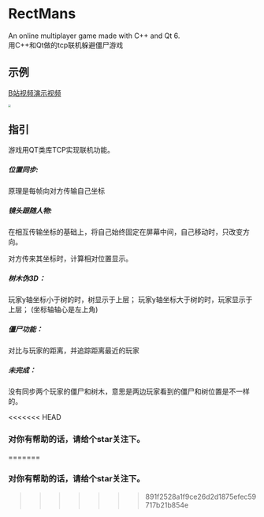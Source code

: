 # RectMans

An online multiplayer game made with C++ and Qt 6.\
用C++和Qt做的tcp联机躲避僵尸游戏

## 示例

[B站视频演示视频](https://www.bilibili.com/video/BV1oL411h7Ms/?spm_id_from=333.999.0.0) 

<img src="https://bed.kevinwu.cc/img/rectman.webp" style="zoom:30%;" />

## 指引

游戏用QT类库TCP实现联机功能。

##### 位置同步:

原理是每帧向对方传输自己坐标

##### 镜头跟随人物:

在相互传输坐标的基础上，将自己始终固定在屏幕中间，自己移动时，只改变方向。

对方传来其坐标时，计算相对位置显示。

##### 树木伪3D：

玩家y轴坐标小于树的时，树显示于上层；
玩家y轴坐标大于树的时，玩家显示于上层；
(坐标轴轴心是左上角)

##### 僵尸功能：

对比与玩家的距离，并追踪距离最近的玩家

##### 未完成：

没有同步两个玩家的僵尸和树木，意思是两边玩家看到的僵尸和树位置是不一样的。

<<<<<<< HEAD
### 对你有帮助的话，请给个star关注下。
=======
### 对你有帮助的话，请给个star关注下。
>>>>>>> 891f2528a1f9ce26d2d1875efec59717b21b854e
